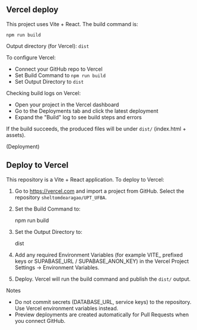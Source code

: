 Vercel deploy
-------------

This project uses Vite + React. The build command is:

```
npm run build
```

Output directory (for Vercel): `dist`

To configure Vercel:
- Connect your GitHub repo to Vercel
- Set Build Command to `npm run build`
- Set Output Directory to `dist`

Checking build logs on Vercel:
- Open your project in the Vercel dashboard
- Go to the Deployments tab and click the latest deployment
- Expand the "Build" log to see build steps and errors

If the build succeeds, the produced files will be under `dist/` (index.html + assets).

(Deployment)

Deploy to Vercel
---------------

This repository is a Vite + React application. To deploy to Vercel:

1. Go to https://vercel.com and import a project from GitHub. Select the repository `sheltomdearagao/UPT_UFBA`.
2. Set the Build Command to:

	npm run build

3. Set the Output Directory to:

	dist

4. Add any required Environment Variables (for example VITE_ prefixed keys or SUPABASE_URL / SUPABASE_ANON_KEY) in the Vercel Project Settings -> Environment Variables.

5. Deploy. Vercel will run the build command and publish the `dist/` output.

Notes
- Do not commit secrets (DATABASE_URL, service keys) to the repository. Use Vercel environment variables instead.
- Preview deployments are created automatically for Pull Requests when you connect GitHub.

